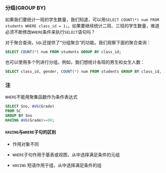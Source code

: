 ### 分组(GROUP BY)

如果我们要统计一班的学生数量，我们知道，可以用`SELECT COUNT(*) num FROM students WHERE class_id = 1;`。如果要继续统计二班、三班的学生数量，难道必须不断修改`WHERE`条件来执行`SELECT`语句吗？

对于聚合查询，`SQL`还提供了“分组聚合”的功能。我们观察下面的聚合查询：

```sql
SELECT COUNT(*) num FROM students GROUP BY class_id;
```

也可以使用多个列进行分组。例如，我们想统计各班的男生和女生人数：

```sql
SELECT class_id, gender, COUNT(*) num FROM students GROUP BY class_id, gender;
```

### 注

`WHERE`不能用聚集函数作为条件表达式

```sql
SELECT Sno, AVG(Grade)
FROM SC
GROUP BY Sno
HAVING AVG(Grade)>=90;
```

#### `HAVING`与`WHERE`子句的区别

+ 作用对象不同

+ `WHERE`子句作用于基表或视图，从中选择满足条件的元组
+ `HAVING` 短语作用于组，从中选择满足条件的组